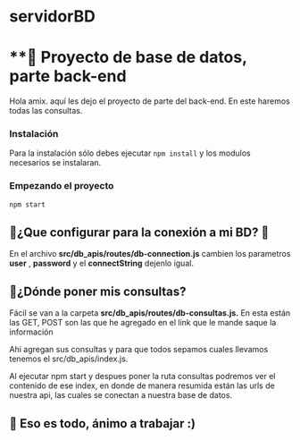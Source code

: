 # servidorBD
# **:triangular_flag_on_post: Proyecto de base de datos, parte back-end
Hola amix. aquí les dejo el proyecto de parte del back-end. En este haremos todas las consultas.

### **Instalación**
Para la instalación sólo debes ejecutar `npm install` y los modulos necesarios se instalaran.

### Empezando el proyecto

```bash
npm start
```

## :tada:¿Que configurar para la conexión a mi BD? :tada:
En el archivo **src/db_apis/routes/db-connection.js** cambien los parametros **user** , **password** y el **connectString** dejenlo igual.

## 📖¿Dónde poner mis consultas?
Fácil se van a la carpeta **src/db_apis/routes/db-consultas.js.** En esta están las GET, POST son las que he agregado en el link que le mande saque la información

Ahi agregan sus consultas y para que todos sepamos cuales llevamos tenemos el src/db_apis/index.js.

Al ejecutar npm start y despues poner la ruta consultas podremos ver el contenido de ese index, en donde de manera resumida están las urls de nuestra api, las cuales
se conectan a nuestra base de datos.

## :rocket: Eso es todo, ánimo a trabajar :)
